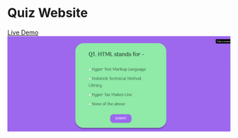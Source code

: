 # Quiz Website
<a href="https://shaikharyan.github.io/Quizwebsite/">Live Demo</a>
<img src="Screenshot.png">
